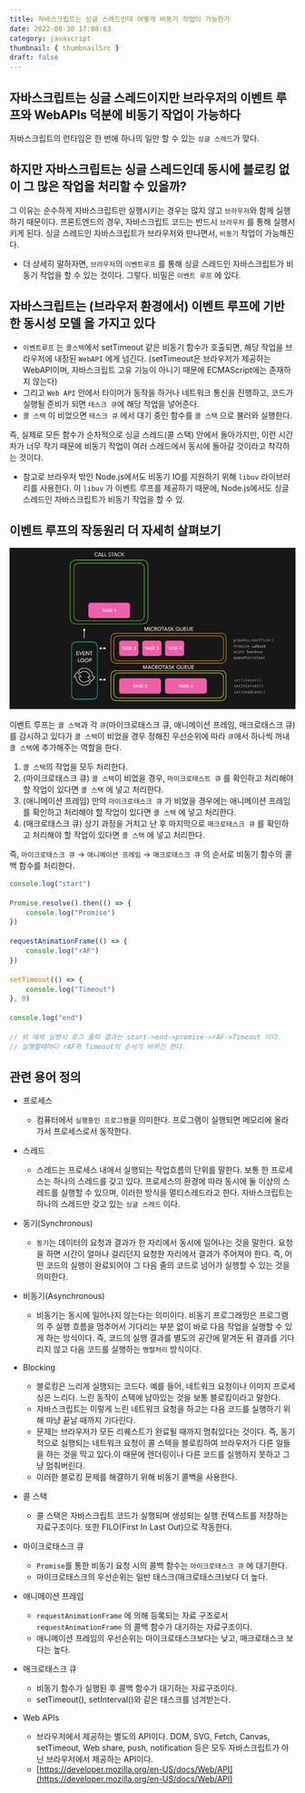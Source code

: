 ```yaml
---
title: 자바스크립트는 싱글 스레드인데 어떻게 비동기 작업이 가능한가
date: 2022-08-30 17:08:63
category: javascript
thumbnail: { thumbnailSrc }
draft: false
---
```


## 자바스크립트는 싱글 스레드이지만 브라우저의 이벤트 루프와 WebAPIs 덕분에 비동기 작업이 가능하다

자바스크립트의 런타임은 한 번에 하나의 일만 할 수 있는 `싱글 스레드`가 맞다.

## 하지만 자바스크립트는 싱글 스레드인데 동시에 블로킹 없이 그 많은 작업을 처리할 수 있을까?

그 이유는 순수하게 자바스크립트만 실행시키는 경우는 많지 않고 `브라우저`와 함께 실행하기 때문이다. 프론트엔드의 경우, 자바스크립트 코드는 반드시 `브라우저` 를 통해 실행시키게 된다. 싱글 스레드인 자바스크립트가 브라우저와 만나면서, `비동기` 작업이 가능해진다.

-   더 상세히 말하자면, `브라우저`의 `이벤트루프` 를 통해 싱글 스레드인 자바스크립트가 비동기 작업을 할 수 있는 것이다. 그렇다. 비밀은 `이벤트 루프` 에 있다.

## 자바스크립트는 (브라우저 환경에서) 이벤트 루프에 기반한 동시성 모델 을 가지고 있다

-   `이벤트루프` 는 `콜스택`에서 setTimeout 같은 비동기 함수가 호출되면, 해당 작업을 브라우저에 내장된 `WebAPI` 에게 넘긴다. (setTimeout은 브라우저가 제공하는 WebAPI이며, 자바스크립트 고유 기능이 아니기 때문에 ECMAScript에는 존재하지 않는다)
-   그리고 `Web API` 안에서 타이머가 동작을 하거나 네트워크 통신을 진행하고, 코드가 실행될 준비가 되면 `태스크 큐`에 해당 작업을 넣어준다.
-   `콜 스택` 이 비었으면 `태스크 큐` 에서 대기 중인 함수를 `콜 스택` 으로 불러와 실행한다.

즉, 실제로 모든 함수가 순차적으로 싱글 스레드(콜 스택) 안에서 돌아가지만, 이런 시간 차가 너무 작기 때문에 비동기 작업이 여러 스레드에서 동시에 돌아갈 것이라고 착각하는 것이다.

-   참고로 브라우저 밖인 Node.js에서도 비동기 IO를 지원하기 위해 `libuv` 라이브러리를 사용한다. 이 `libuv` 가 이벤트 루프를 제공하기 때문에, Node.js에서도 싱글 스레드인 자바스크립트가 비동기 작업을 할 수 있.

## 이벤트 루프의 작동원리 더 자세히 살펴보기

![event loop](../image/event-loop.gif)

이벤트 루프는 `콜 스택`과 각 `큐`(마이크로태스크 큐, 애니메이션 프레임, 매크로태스크 큐)를 감시하고 있다가 `콜 스택`이 비었을 경우 정해진 우선순위에 따라 `큐`에서 하나씩 꺼내 `콜 스택`에 추가해주는 역할을 한다.

1. `콜 스택`의 작업을 모두 처리한다.
2. (마이크로태스크 큐) `콜 스택`이 비었을 경우, `마이크로태스트 큐` 를 확인하고 처리해야 할 작업이 있다면 `콜 스택` 에 넣고 처리한다.
3. (애니메이션 프레임) 만약 `마이크로태스크 큐` 가 비었을 경우에는 애니메이션 프레임 를 확인하고 처리해야 할 작업이 있다면 `콜 스택` 에 넣고 처리한다.
4. (매크로태스크 큐) 상기 과정을 거치고 난 후 마지막으로 `매크로태스크 큐` 를 확인하고 처리해야 할 작업이 있다면 `콜 스택` 에 넣고 처리한다.

즉, `마이크로태스크 큐` → `애니메이션 프레임` → `매크로태스크 큐` 의 순서로 비동기 함수의 콜백 함수를 처리한다.

```jsx
console.log("start")

Promise.resolve().then(() => {
	console.log("Promise")
})

requestAnimationFrame(() => {
	console.log("rAF")
})

setTimeout(() => {
	console.log("Timeout")
}, 0)

console.log("end")

// 위 예제 실행시 로그 출력 결과는 start->end->promise->rAF->Timeout 이다.
// 실행할때마다 rAF와 Timeout의 순서가 바뀌긴 한다.
```

## 관련 용어 정의

-   프로세스

    -   컴퓨터에서 `실행중인 프로그램`을 의미한다. 프로그램이 실행되면 메모리에 올라가서 프로세스로서 동작한다.

-   스레드

    -   스레드는 프로세스 내에서 실행되는 작업흐름의 단위를 말한다. 보통 한 프로세스는 하나의 스레드를 갖고 있다. 프로세스의 환경에 따라 동시에 둘 이상의 스레드를 실행할 수 있으며, 이러한 방식을 멀티스레드라고 한다. 자바스크립트는 하나의 스레드만 갖고 있는 `싱글 스레드` 이다.

-   동기(Synchronous)

    -   `동기`는 데이터의 요청과 결과가 한 자리에서 동시에 일어나는 것을 말한다. 요청을 하면 시간이 얼마나 걸리던지 요청한 자리에서 결과가 주어져야 한다. 즉, 어떤 코드의 실행이 완료되어야 그 다음 줄의 코드로 넘어가 실행할 수 있는 것을 의미한다.

-   비동기(Asynchronous)

    -   비동기는 동시에 일어나지 않는다는 의미이다. 비동기 프로그래밍은 프로그램의 주 실행 흐름을 멈추어서 기다리는 부분 없이 바로 다음 작업을 실행할 수 있게 하는 방식이다. 즉, 코드의 실행 결과를 별도의 공간에 맡겨둔 뒤 결과를 기다리지 않고 다음 코드를 실행하는 `병렬처리` 방식이다.

-   Blocking

    -   블로킹은 느리게 실행되는 코드다. 예를 들어, 네트워크 요청이나 이미지 프로세싱은 느리다. 느린 동작이 스택에 남아있는 것을 보통 블로킹이라고 말한다.
    -   자바스크립트는 이렇게 느린 네트워크 요청을 하고는 다음 코드를 실행하기 위해 마냥 끝날 때까지 기다린다.
    -   문제는 브라우저가 모든 리퀘스트가 완료될 때까지 멈춰있다는 것이다. 즉, 동기적으로 실행되는 네트워크 요청이 콜 스택을 블로킹하여 브라우저가 다른 일들을 하는 것을 막고 있다.이 때문에 렌더링이나 다른 코드를 실행하지 못하고 그냥 멈춰버린다.
    -   이러한 블로킹 문제를 해결하기 위해 비동기 콜백을 사용한다.

-   콜 스택
    -   콜 스택은 자바스크립트 코드가 실행되며 생성되는 실행 컨텍스트를 저장하는 자료구조이다. 또한 FILO(First In Last Out)으로 작동한다.
-   마이크로태스크 큐
    -   `Promise`를 통한 비동기 요청 시의 콜백 함수는 `마이크로태스크 큐` 에 대기한다.
    -   마이크로태스크의 우선순위는 일반 태스크(매크로태스크)보다 더 높다.
-   애니메이션 프레임
    -   `requestAnimationFrame` 에 의해 등록되는 자료 구조로서 `requestAnimationFrame` 의 콜백 함수가 대기하는 자료구조이다.
    -   애니메이션 프레임의 우선순위는 마이크로태스크보다는 낮고, 매크로태스크 보다는 높다.
-   매크로태스크 큐
    -   비동기 함수가 실행된 후 콜백 함수가 대기하는 자료구조이다.
    -   setTimeout(), setInterval()와 같은 태스크를 넘겨받는다.
-   Web APIs
    -   브라우저에서 제공하는 별도의 API이다. DOM, SVG, Fetch, Canvas, setTimeout, Web share, push, notification 등은 모두 자바스크립트가 아닌 브라우저에서 제공하는 API이다.
    -   [https://developer.mozilla.org/en-US/docs/Web/API](https://developer.mozilla.org/en-US/docs/Web/API)
